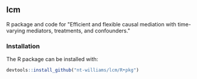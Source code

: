 ## lcm

R package and code for "Efficient and flexible causal mediation with time-varying mediators, treatments, and confounders."

### Installation

The R package can be installed with:

```r
devtools::install_github("nt-williams/lcm/R•pkg")
```
